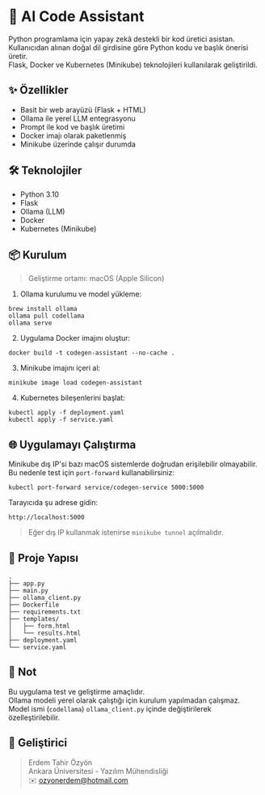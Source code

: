 # 🧠 AI Code Assistant

Python programlama için yapay zekâ destekli bir kod üretici asistan.  
Kullanıcıdan alınan doğal dil girdisine göre Python kodu ve başlık önerisi üretir.  
Flask, Docker ve Kubernetes (Minikube) teknolojileri kullanılarak geliştirildi.

## ✨ Özellikler

- Basit bir web arayüzü (Flask + HTML)
- Ollama ile yerel LLM entegrasyonu
- Prompt ile kod ve başlık üretimi
- Docker imajı olarak paketlenmiş
- Minikube üzerinde çalışır durumda

## 🛠 Teknolojiler

- Python 3.10
- Flask
- Ollama (LLM)
- Docker
- Kubernetes (Minikube)

## 📦 Kurulum

> Geliştirme ortamı: macOS (Apple Silicon)

1. Ollama kurulumu ve model yükleme:
```
brew install ollama
ollama pull codellama
ollama serve
```

2. Uygulama Docker imajını oluştur:
```
docker build -t codegen-assistant --no-cache .
```

3. Minikube imajını içeri al:
```
minikube image load codegen-assistant
```

4. Kubernetes bileşenlerini başlat:
```
kubectl apply -f deployment.yaml
kubectl apply -f service.yaml
```

## 🌐 Uygulamayı Çalıştırma

Minikube dış IP'si bazı macOS sistemlerde doğrudan erişilebilir olmayabilir.  
Bu nedenle test için `port-forward` kullanabilirsiniz:

```
kubectl port-forward service/codegen-service 5000:5000
```

Tarayıcıda şu adrese gidin:

```
http://localhost:5000
```

> Eğer dış IP kullanmak istenirse `minikube tunnel` açılmalıdır.


## 📁 Proje Yapısı

```
.
├── app.py
├── main.py
├── ollama_client.py
├── Dockerfile
├── requirements.txt
├── templates/
│   ├── form.html
│   └── results.html
├── deployment.yaml
└── service.yaml
```

## 📌 Not

Bu uygulama test ve geliştirme amaçlıdır.  
Ollama modeli yerel olarak çalıştığı için kurulum yapılmadan çalışmaz.  
Model ismi (`codellama`) `ollama_client.py` içinde değiştirilerek özelleştirilebilir.

## 👤 Geliştirici

> Erdem Tahir Özyön  
> Ankara Üniversitesi - Yazılım Mühendisliği  
> ✉️ ozyonerdem@hotmail.com
